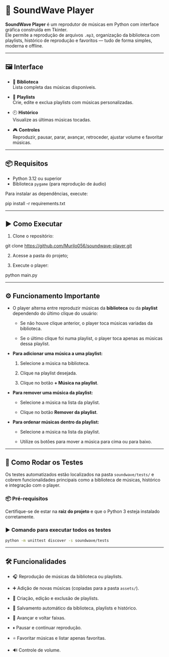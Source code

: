 # 🎵 SoundWave Player

**SoundWave Player** é um reprodutor de músicas em Python com interface gráfica construída em Tkinter.  
Ele permite a reprodução de arquivos `.mp3`, organização da biblioteca com playlists, histórico de reprodução e favoritos — tudo de forma simples, moderna e offline.

---

## 🖼️ Interface

- 🎼 **Biblioteca**  
  Lista completa das músicas disponíveis.

- 📁 **Playlists**  
  Crie, edite e exclua playlists com músicas personalizadas.

- 🕘 **Histórico**  
  Visualize as últimas músicas tocadas.

- 🎮 **Controles**  
  Reproduzir, pausar, parar, avançar, retroceder, ajustar volume e favoritar músicas.

---

## 📦 Requisitos

- Python 3.12 ou superior  
- Biblioteca `pygame` (para reprodução de áudio)

Para instalar as dependências, execute:

pip install -r requirements.txt

---

## ▶️ Como Executar

1. Clone o repositório:

git clone https://github.com/Murilo056/soundwave-player.git

2. Acesse a pasta do projeto;

3. Execute o player:

python main.py

---

## ⚙️ Funcionamento Importante

- O player alterna entre reproduzir músicas da **biblioteca** ou da **playlist** dependendo do último clique do usuário:

  - Se não houve clique anterior, o player toca músicas variadas da biblioteca.
  
  - Se o último clique foi numa playlist, o player toca apenas as músicas dessa playlist.

- **Para adicionar uma música a uma playlist:**

  1. Selecione a música na biblioteca.
  
  2. Clique na playlist desejada.
  
  3. Clique no botão **+ Música na playlist**.

- **Para remover uma música da playlist:**

  - Selecione a música na lista da playlist.
  
  - Clique no botão **Remover da playlist**.

- **Para ordenar músicas dentro da playlist:**

  - Selecione a música na lista da playlist.
  
  - Utilize os botões para mover a música para cima ou para baixo.

---

## 🧪 Como Rodar os Testes

Os testes automatizados estão localizados na pasta `soundwave/tests/` e cobrem funcionalidades principais como a biblioteca de músicas, histórico e integração com o player.

### 📦 Pré-requisitos

Certifique-se de estar na **raiz do projeto** e que o Python 3 esteja instalado corretamente.

### ▶️ Comando para executar todos os testes

```bash
python -m unittest discover -s soundwave/tests
```
---

## 🛠️ Funcionalidades

- 🎧 Reprodução de músicas da biblioteca ou playlists.

- ➕ Adição de novas músicas (copiadas para a pasta `assets/`).

- 📝 Criação, edição e exclusão de playlists.

- 💾 Salvamento automático da biblioteca, playlists e histórico.

- 🔁 Avançar e voltar faixas.

- ⏸ Pausar e continuar reprodução.

- ⭐ Favoritar músicas e listar apenas favoritas.

- 🔊 Controle de volume.
